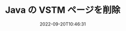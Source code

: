 ---
############################# Static ############################
layout: "auto-gen-merger"
date: 2022-09-20T10:46:31
draft: false
otherformats: epub html mht mhtml odp ods odt one otp ott pdf pps ppsx ppt pptx rtf

############################# Head ############################
head_title: "Java の VSTM ページを削除"
head_description: "ドキュメント マージ API を使用してページの順序を逆にすることにより、Java の VSTM ファイルから単一のページまたはページのコレクションを削除または削除します。"

############################# Header ############################
title: "Java の VSTM ページを削除"
description: "数行の Java コードを含む VSTM ページを削除します。"
bg_image: "https://cms.admin.containerize.com/templates/aspose/App_Themes/V3/images/bg/header1.png"
bg_overlay: false
button:
    enable: true
    icon: "fas fa-arrow-down"
    label: "無料トライアルをダウンロード"
    link: "https://downloads.groupdocs.com/merger/java"

############################# SubMenu ############################
submenu:
    enable: true

    left:
        img_alt: "GroupDocs.Merger for Java"
        image: "https://cms.admin.containerize.com/templates/groupdocs/images/product-logos/90x90-noborder/groupdocs-merger-java.png"
        product: "GroupDocs.Merger"
        platform: "Java"

    middle:
        button:

            # button loop
            - link: "https://apireference.groupdocs.com/merger/java"
              text: "API リファレンス"

            # button loop
            - link: "https://github.com/groupdocs-merger"
              text: "コード例"

            # button loop
            - link: "https://products.groupdocs.app/merger/family"
              text: "ライブデモ"

            # button loop
            - link: "https://purchase.groupdocs.com/pricing/merger/java"
              text: "価格"

    right:
        link_download: "https://downloads.groupdocs.com/merger"
        link_learn: "https://docs.groupdocs.com/merger/java"
        link_buy: "https://purchase.groupdocs.com"

############################# About ############################
about:
    enable: true
    title: "GroupDocs.Merger for Java API について"
    content: |
        [GroupDocs.Merger for Java](/ja/merger/java/) は、PDF、Microsoft Office (Word、Excel、PowerPoint 、OneNote)、OpenDocument、HTML、画像、および Java アプリケーション内のその他多数。コードを数行追加するだけで、ドキュメント内のページの移動、削除、回転、交換、抽出、向きの変更など、いくつかのドキュメント操作を実行できます。ドキュメント マージ API は、ドキュメント ページの画像としてのプレビューもサポートしており、ページ上のドキュメント構造、フォーマット、およびコンテンツを分析します。
        
        GroupDocs.Merger API は、ファイル ページの削除機能を必要とする企業向けソリューションに最適です。これらの API は、J2SE 7.0 (1.7), J2SE 8.0 (1.8), Java 10 を含むすべての主要なオペレーティング システムとプラットフォームで十分にサポートされています。

############################# Steps ############################
steps:
    enable: true
    title_left: "Java の VSTM ファイル ページを削除"
    content_left: |
        [GroupDocs.Merger for Java](/ja/merger/java/) により、Java 開発者は VSTM 内の単一または多数の特定のページを簡単に削除できますいくつかの簡単な手順を実装することにより、ファイルを作成します。
        
        * 削除するページ番号で **RemoveOptions** を初期化します。
        * **Merger** の新しいインスタンスを作成し、ソース ドキュメント パスをコンストラクター パラメーターとして渡します。
        * **removePages** を呼び出し、**RemoveOptions** オブジェクトを渡します。
        * **save** を呼び出し、ファイル パスを指定して結果のドキュメントを保存します。

    title_right: "システム要求"
    content_right: |
        GroupDocs.Merger for Java API は、すべての主要なプラットフォームとオペレーティング システムでサポートされています。以下のコードを実行する前に、システムに次の前提条件がインストールされていることを確認してください。

        * オペレーティング システム: Microsoft Windows、Linux、MacOS
        * 開発環境: NetBeans, IntelliJ IDEA, Eclipse
        * フレームワーク: J2SE 7.0 (1.7), J2SE 8.0 (1.8), Java 10
        * [Maven](https://repository.groupdocs.com/webapp/#/artifacts/browse/tree/General/repo/com/groupdocs/groupdocs-merger) から GroupDocs.Merger for Java の最新バージョンをダウンロードします
         
    code: |
     {{% merger/additional-styles %}}
     {{< merger/code-merger title="Java サンプル コードを使用して VSTM ファイル ページを削除する方法">}}

        ```java    
        // GroupDocs.Merger API を使用して VSTM ファイル ページを削除します
        // 選択したページ番号で RemoveOptions クラスを初期化する
        RemoveOptions removeOptions = new RemoveOptions(new int[] { 3, 6 });

        // 入力 VSTM ドキュメントで Merger をインスタンス化する
        Merger merger = new Merger("input.vstm");

        // removePages メソッドを呼び出し、RemoveOptions オブジェクトをそれに渡します
        merger.removePages(removeOptions);
    
        // save メソッドを呼び出し、目的のファイル パスを渡して出力ドキュメントを保存します。
        merger.save("output.vstm");
        ```
     {{< /merger/code-merger >}}

############################# Demos ############################
demos:
    enable: true
    title: "ライブデモ - VSTM ページをオンラインで削除"
    content: |
       [GroupDocs.Merger Live Demos](https://products.groupdocs.app/splitter/remove-pages/vstm) Web サイトにアクセスして、今すぐ VSTM ファイル ページを削除してください。
       ライブデモには次の利点があります。
        
############################# About Formats ############################
about_formats:
    enable: true

############################# More Formats ############################
more_formats:
    enable: true
    title: "他のドキュメント形式からページを削除"
    content: |
        Java は、ファイル形式と画像の合併と分割の API を文書化しています。以下に示すように、一般的なファイル形式の一部を削除します。

############################# Back to top ###############################
back_to_top:
    enable: true
---